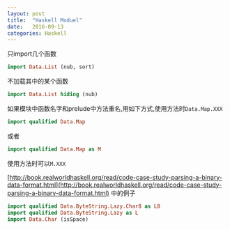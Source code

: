 ```yaml
---
layout: post
title:  "Haskell Moduel"
date:   2016-09-13
categories: Haskell
---
```


只import几个函数

```haskell
import Data.List (nub, sort)
```

不加载其中的某个函数

```haskell
import Data.List hiding (nub)  
```

如果模块中函数名字和prelude中方法重名,用如下方式,使用方法时`Data.Map.XXX`

```haskell
import qualified Data.Map  
```

或者

```haskell
import qualified Data.Map as M  
```

使用方法时可以`M.XXX`

[http://book.realworldhaskell.org/read/code-case-study-parsing-a-binary-data-format.html](http://book.realworldhaskell.org/read/code-case-study-parsing-a-binary-data-format.html) 中的例子

```haskell
import qualified Data.ByteString.Lazy.Char8 as L8
import qualified Data.ByteString.Lazy as L
import Data.Char (isSpace)
```



